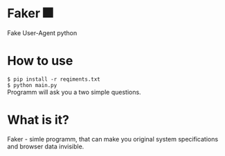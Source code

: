 # Faker 🎆
Fake User-Agent python

# How to use
`$ pip install -r reqiments.txt` </br>
`$ python main.py` </br>
Programm will ask you a two simple questions.

# What is it?
Faker - simle programm, that can make you original system specifications and browser data invisible.
